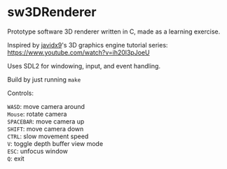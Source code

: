 # sw3DRenderer
Prototype software 3D renderer written in C, made as a learning exercise.

Inspired by [javidx9](https://github.com/OneLoneCoder)'s 3D graphics engine tutorial series: https://www.youtube.com/watch?v=ih20l3pJoeU

Uses SDL2 for windowing, input, and event handling.

Build by just running `make`

Controls:

`WASD`: move camera around\
`Mouse`: rotate camera\
`SPACEBAR`: move camera up\
`SHIFT`: move camera down\
`CTRL`: slow movement speed\
`V`: toggle depth buffer view mode\
`ESC`: unfocus window\
`Q`: exit
